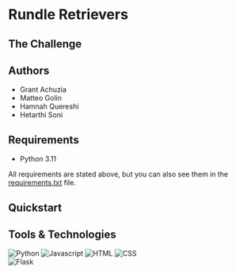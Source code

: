 # Rundle Retrievers

## The Challenge

## Authors

- Grant Achuzia
- Matteo Golin
- Hamnah Quereshi
- Hetarthi Soni

## Requirements
- Python 3.11

All requirements are stated above, but you can also see them in the [requirements.txt]() file.

## Quickstart

## Tools & Technologies
<img alt="Python" src="https://img.shields.io/badge/-Python-ffbc03?&logo=Python&style=for-the-badge" /> <img alt="Javascript" src="https://img.shields.io/badge/Javascript-f7df1e?style=for-the-badge&logo=Javascript&logoColor=black"> <img alt="HTML" src="https://img.shields.io/badge/HTML-F05032?style=for-the-badge&logo=html5&logoColor=white"> <img alt="CSS" src="https://img.shields.io/badge/CSS-46a2f1?style=for-the-badge&logo=css3&logoColor=white">  
<img alt="Flask" src="https://img.shields.io/badge/flask-%23000.svg?style=for-the-badge&logo=flask&logoColor=white">
